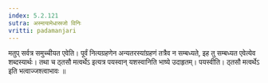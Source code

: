 ```yaml
---
index: 5.2.121
sutra: अस्मायामेधास्रजो विनिः
vritti: padamanjari
---
```


 मतुप् सर्वत्र समुच्चीयत एवेति। पूर्वं नित्यग्रहणेन अन्यतरस्यांग्रहणं तत्रैव न सम्बध्यते, इह तु सम्बध्यत एवेत्येव शब्दस्यार्थः। तथा च ठ्तसौ मत्वर्थेऽ इत्यत्र पयस्वान् यशस्वानिति भाष्ये उदाहृतम्। पयस्वीति। ठ्तसौ मत्वर्थेऽ इति भत्वाज्जश्त्वाभावः ॥